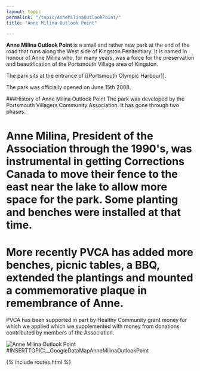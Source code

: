 ```yaml
---
layout: topic
permalink: "/topic/AnneMilinaOutlookPoint/"
title: "Anne Milina Outlook Point"

---
```


**Anne Milina Outlook Point** is a small and rather new park at the end of the road that runs along the West side of Kingston Penitentiary.  It is named in honour of Anne Milina who, for many years, was a force for the preservation and beautification of the Portsmouth Village area of Kingston.

The park sits at the entrance of [[Portsmouth Olympic Harbour]].

The park was officially opened on June 15th 2008.

###History of Anne Milina Outlook Point
The park was developed by the Portsmouth Villagers Community Association. It has gone through two phases.

# Anne Milina, President of the Association through the 1990's, was instrumental in getting Corrections Canada to move their fence to the east near the lake to allow more space for the park. Some planting and benches were installed at that time.
# More recently PVCA has added more benches, picnic tables, a BBQ, extended the plantings and mounted a commemorative plaque in remembrance of Anne.

PVCA has been supported in part by Healthy Community grant money for which we applied which we supplemented with money from donations contributed by members of the Association.

<img src="http://K7Waterfront.org/images/AnneMilinaOutlookPoint.jpg" alt="Anne Milina Outlook Point" class="floatleft span-18">
<div class="span-9 floatleft">
#INSERTTOPIC:__GoogleDataMapAnneMilinaOutlookPoint
</div>

{% include routes.html %}
